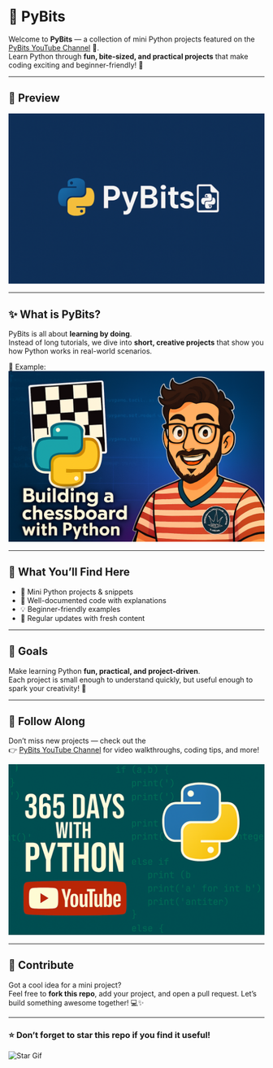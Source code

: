 # 🐍 PyBits  

Welcome to **PyBits** — a collection of mini Python projects featured on the [PyBits YouTube Channel](https://www.youtube.com/@365_Days_With_Python) 🎥.  
Learn Python through **fun, bite-sized, and practical projects** that make coding exciting and beginner-friendly! 🚀  

---

## 🌟 Preview  

![PyBits Banner](assets/ChatGPT%20Image%20Sep%2021,%202025,%2010_25_01%20AM.png)  

---

## ✨ What is PyBits?  

PyBits is all about **learning by doing**.  
Instead of long tutorials, we dive into **short, creative projects** that show you how Python works in real-world scenarios.  

📸 Example:  
![Mini Project Demo](assets/Copilot_20250921_151001.png)  

---

## 📂 What You’ll Find Here
- 🧩 Mini Python projects & snippets  
- 📖 Well-documented code with explanations  
- 💡 Beginner-friendly examples  
- 🔄 Regular updates with fresh content  

---

## 🚀 Goals
Make learning Python **fun, practical, and project-driven**.  
Each project is small enough to understand quickly, but useful enough to spark your creativity! 🌟  

---

## 🎥 Follow Along
Don’t miss new projects — check out the  
👉 [PyBits YouTube Channel](https://www.youtube.com/@365_Days_With_Python) for video walkthroughs, coding tips, and more!  

![YouTube Subscribe](assets/Copilot_20250916_234410.png)  

---

## 🤝 Contribute
Got a cool idea for a mini project?  
Feel free to **fork this repo**, add your project, and open a pull request. Let’s build something awesome together! 💻✨  

---

### ⭐ Don’t forget to star this repo if you find it useful!  

![Star Gif](https://raw.githubusercontent.com/YourUsername/PyBits/main/assets/star.gif)
